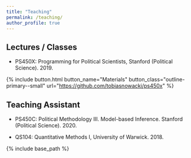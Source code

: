 ```yaml
---
title: "Teaching"
permalink: /teaching/
author_profile: true
---
```


## Lectures / Classes

* PS450X: Programming for Political Scientists, Stanford (Political Science). 2019. 

{% include button.html button_name="Materials" button_class="outline-primary--small" url="https://github.com/tobiasnowacki/ps450x" %}

## Teaching Assistant

* PS450C: Political Methodology III. Model-based Inference. Stanford (Political Science). 2020.

* QS104: Quantitative Methods I, University of Warwick. 2018.

{% include base_path %}

